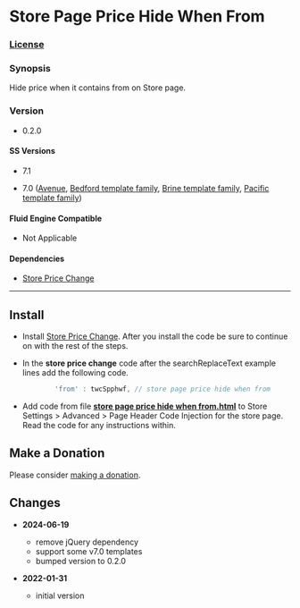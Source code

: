 # Store Page Price Hide When From

### [License][1]

### Synopsis

Hide price when it contains from on Store page.

### Version

  * 0.2.0

#### SS Versions

  * 7.1
  
  * 7.0 ([Avenue][2], [Bedford template family][3], [Brine template family][4], [Pacific template family][5])

#### Fluid Engine Compatible

  * Not Applicable

#### Dependencies

  * [Store Price Change][6]

---

## Install

* Install [Store Price Change][6]. After you install the code be sure to
  continue on with the rest of the steps.
  
* In the **store price change** code after the searchReplaceText example lines
  add the following code.
  
  ```javascript
          'from' : twcSpphwf, // store page price hide when from
  ```
  
* Add code from file **[store page price hide when from.html][7]** to
  Store Settings > Advanced > Page Header Code Injection for the store page.
  Read the code for any instructions within.

## Make a Donation

Please consider [making a donation][8].

## Changes

* **2024-06-19**

  * remove jQuery dependency
  * support some v7.0 templates
  * bumped version to 0.2.0
  
* **2022-01-31**

  * initial version

[1]: https://github.com/tomsWebConsulting/twcsl/blob/main/LICENSE.txt#L1
[2]: https://support.squarespace.com/hc/en-us/articles/205815498-Avenue-template
[3]: https://support.squarespace.com/hc/en-us/articles/205825968-Bedford-template-family
[4]: https://support.squarespace.com/hc/en-us/articles/212512738-Brine-template-family
[5]: https://support.squarespace.com/hc/en-us/articles/206545347
[6]: https://github.com/tomsWebConsulting/twcsl/tree/main/Store%20Price%20Change#store-price-change
[7]: store%20page%20price%20hide%20when%20from.html#L1
[8]: https://github.com/tomsWebConsulting/twcsl#make-a-donation
